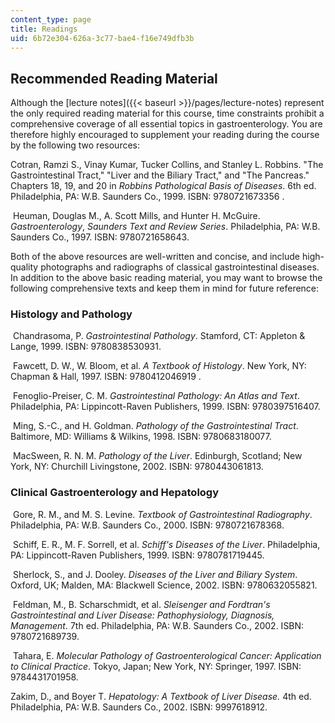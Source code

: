 ```yaml
---
content_type: page
title: Readings
uid: 6b72e304-626a-3c77-bae4-f16e749dfb3b
---
```


Recommended Reading Material
----------------------------

Although the [lecture notes]({{< baseurl >}}/pages/lecture-notes) represent the only required reading material for this course, time constraints prohibit a comprehensive coverage of all essential topics in gastroenterology. You are therefore highly encouraged to supplement your reading during the course by the following two resources:

Cotran, Ramzi S., Vinay Kumar, Tucker Collins, and Stanley L. Robbins. "The Gastrointestinal Tract," "Liver and the Biliary Tract," and "The Pancreas." Chapters 18, 19, and 20 in _Robbins Pathological Basis of Diseases_. 6th ed. Philadelphia, PA: W.B. Saunders Co., 1999. ISBN: 9780721673356 .

 Heuman, Douglas M., A. Scott Mills, and Hunter H. McGuire. _Gastroenterology_, _Saunders Text and Review Series_. Philadelphia, PA: W.B. Saunders Co., 1997. ISBN: 9780721658643.

Both of the above resources are well-written and concise, and include high-quality photographs and radiographs of classical gastrointestinal diseases. In addition to the above basic reading material, you may want to browse the following comprehensive texts and keep them in mind for future reference:

### Histology and Pathology

 Chandrasoma, P. _Gastrointestinal Pathology_. Stamford, CT: Appleton & Lange, 1999. ISBN: 9780838530931.

 Fawcett, D. W., W. Bloom, et al. _A Textbook of Histology_. New York, NY: Chapman & Hall, 1997. ISBN: 9780412046919 .

 Fenoglio-Preiser, C. M. _Gastrointestinal Pathology: An Atlas and Text_. Philadelphia, PA: Lippincott-Raven Publishers, 1999. ISBN: 9780397516407.

 Ming, S.-C., and H. Goldman. _Pathology of the Gastrointestinal Tract_. Baltimore, MD: Williams & Wilkins, 1998. ISBN: 9780683180077.

 MacSween, R. N. M. _Pathology of the Liver_. Edinburgh, Scotland; New York, NY: Churchill Livingstone, 2002. ISBN: 9780443061813.

### Clinical Gastroenterology and Hepatology

 Gore, R. M., and M. S. Levine. _Textbook of Gastrointestinal Radiography_. Philadelphia, PA: W.B. Saunders Co., 2000. ISBN: 9780721678368.

 Schiff, E. R., M. F. Sorrell, et al. _Schiff's Diseases of the Liver_. Philadelphia, PA: Lippincott-Raven Publishers, 1999. ISBN: 9780781719445.

 Sherlock, S., and J. Dooley. _Diseases of the Liver and Biliary System_. Oxford, UK; Malden, MA: Blackwell Science, 2002. ISBN: 9780632055821.

 Feldman, M., B. Scharschmidt, et al. _Sleisenger and Fordtran's Gastrointestinal and Liver Disease: Pathophysiology, Diagnosis, Management_. 7th ed. Philadelphia, PA: W.B. Saunders Co., 2002. ISBN: 9780721689739.

 Tahara, E. _Molecular Pathology of Gastroenterological Cancer: Application to Clinical Practice_. Tokyo, Japan; New York, NY: Springer, 1997. ISBN: 9784431701958.

Zakim, D., and Boyer T. _Hepatology: A Textbook of Liver Disease._ 4th ed. Philadelphia, PA: W.B. Saunders Co., 2002. ISBN: 9997618912.